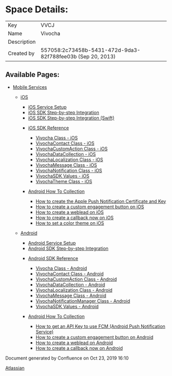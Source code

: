 <span id="title-text">Space Details:</span>
===========================================

|             |                                                            |
|-------------|------------------------------------------------------------|
| Key         | VVCJ                                                       |
| Name        | Vivocha                                                    |
| Description |                                                            |
| Created by  | 557058:2c73458b-5431-472d-9da3-82f788fee03b (Sep 20, 2013) |

  
  

Available Pages:
----------------

-   [Mobile Services](Mobile-Services_1048602.html)
    -   [iOS](iOS_5079111.html)
        -   [iOS Service Setup](iOS-Service-Setup_1048640.html)

        <!-- -->

        -   [iOS SDK Step-by-step
            Integration](iOS-SDK-Step-by-step-Integration_1048824.html)

        <!-- -->

        -   [iOS SDK Step-by-step Integration (Swift)](782827522.html)

        <!-- -->

        -   [iOS SDK Reference](iOS-SDK-Reference_1048693.html)
            -   [Vivocha Class - iOS](Vivocha-Class---iOS_1048695.html)

            <!-- -->

            -   [VivochaContact Class -
                iOS](VivochaContact-Class---iOS_1048698.html)

            <!-- -->

            -   [VivochaCustomAction Class -
                iOS](VivochaCustomAction-Class---iOS_1048708.html)

            <!-- -->

            -   [VivochaDataCollection -
                iOS](VivochaDataCollection---iOS_1048704.html)

            <!-- -->

            -   [VivochaLocalization Class -
                iOS](VivochaLocalization-Class---iOS_5079086.html)

            <!-- -->

            -   [VivochaMessage Class -
                iOS](VivochaMessage-Class---iOS_1048711.html)

            <!-- -->

            -   [VivochaNotification Class -
                iOS](VivochaNotification-Class---iOS_1048709.html)

            <!-- -->

            -   [VivochaSDK Values -
                iOS](VivochaSDK-Values---iOS_1048714.html)

            <!-- -->

            -   [VivochaTheme Class -
                iOS](VivochaTheme-Class---iOS_11239596.html)

        <!-- -->

        -   [Android How To Collection](5079105.html)
            -   [How to create the Apple Push Notification Certificate
                and
                Key](How-to-create-the-Apple-Push-Notification-Certificate-and-Key_1048822.html)

            <!-- -->

            -   [How to create a custom engagement button on
                iOS](How-to-create-a-custom-engagement-button-on-iOS_3440642.html)

            <!-- -->

            -   [How to create a weblead on
                iOS](How-to-create-a-weblead-on-iOS_7143430.html)

            <!-- -->

            -   [How to create a callback now on
                iOS](How-to-create-a-callback-now-on-iOS_7143426.html)

            <!-- -->

            -   [How to set a color theme on
                iOS](How-to-set-a-color-theme-on-iOS_11239602.html)

    <!-- -->

    -   [Android](Android_5079113.html)
        -   [Android Service Setup](Android-Service-Setup_1048638.html)

        <!-- -->

        -   [Android SDK Step-by-step
            Integration](Android-SDK-Step-by-step-Integration_1048603.html)

        <!-- -->

        -   [Android SDK Reference](Android-SDK-Reference_1048613.html)
            -   [Vivocha Class -
                Android](Vivocha-Class---Android_1048608.html)

            <!-- -->

            -   [VivochaContact Class -
                Android](VivochaContact-Class---Android_1048633.html)

            <!-- -->

            -   [VivochaCustomAction Class -
                Android](VivochaCustomAction-Class---Android_1048627.html)

            <!-- -->

            -   [VivochaDataCollection -
                Android](VivochaDataCollection---Android_1048624.html)

            <!-- -->

            -   [VivochaLocalization Class -
                Android](VivochaLocalization-Class---Android_5079097.html)

            <!-- -->

            -   [VivochaMessage Class -
                Android](VivochaMessage-Class---Android_1048628.html)

            <!-- -->

            -   [VivochaNotificationManager Class -
                Android](VivochaNotificationManager-Class---Android_1048641.html)

            <!-- -->

            -   [VivochaSDK Values -
                Android](VivochaSDK-Values---Android_1048642.html)

        <!-- -->

        -   [Android How To Collection](5079103.html)
            -   [How to get an API Key to use FCM (Android Push
                Notification Service)](1048639.html)

            <!-- -->

            -   [How to create a custom engagement button on
                Android](How-to-create-a-custom-engagement-button-on-Android_3440649.html)

            <!-- -->

            -   [How to create a weblead on
                Android](How-to-create-a-weblead-on-Android_5079177.html)

            <!-- -->

            -   [How to create a callback now on
                Android](How-to-create-a-callback-now-on-Android_5079181.html)

Document generated by Confluence on Oct 23, 2019 16:10

[Atlassian](http://www.atlassian.com/)
